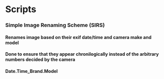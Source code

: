 # Scripts

### Simple Image Renaming Scheme (SIRS)
#### Renames image based on their exif date/time and camera make and model
#### Done to ensure that they appear chronilogically instead of the arbitrary numbers decided by the camera
#### Date.Time_Brand.Model

### 
####
####

###
####
####

###
####
####

###
####
####
